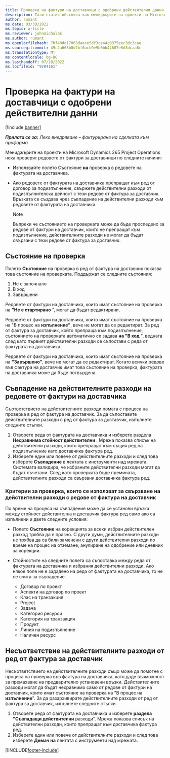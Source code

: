 ```yaml
---
title: Проверка на фактури на доставчици с одобрени действителни данни
description: Тази статия обяснява как мениджърите на проекти на Microsoft Dynamics 365 Project Operations нека проверяват фактурите на доставчици с действителните данни, които са били одобрени като изпълнители, са извършвали работа и записани време, както и разходите и материалите, които са били използвани от членовете на екипа на проекта.
author: rumant
ms.date: 03/30/2022
ms.topic: article
ms.reviewer: johnmichalak
ms.author: rumant
ms.openlocfilehash: 7bf48dd17063daece5df3ce44c0375eec3dc3cae
ms.sourcegitcommit: 49c2a668b8d7bf0acb9e9b0bb44687e6d3dcaa8c
ms.translationtype: MT
ms.contentlocale: bg-BG
ms.lasthandoff: 07/28/2022
ms.locfileid: "9204161"
---
```

# <a name="verification-of-vendor-invoices-with-approved-actuals"></a>Проверка на фактури на доставчици с одобрени действителни данни

[!include [banner](../../includes/dataverse-preview.md)]

_**Прилага се за:** Леко внедряване – фактуриране на сделката към проформа_

Мениджърите на проекти на Microsoft Dynamics 365 Project Operations нека проверят редовете от фактури за доставчици по следните начини:

- Използвайте полето Състояние **на** проверка в редовете на фактурата на доставчика.
- Ако редовете от фактурата на доставчика препращат към ред от договор за подизпълнение, свържете действителни разходи от подизпълнителска дейност с тези редове от фактура за доставчик. Връзката се създава чрез съвпадение на действителни разходи към редовете от фактурата на доставчика.

    > [!NOTE]
    > Въпреки че състоянието на проверката може да бъде проследено за редове от фактури на доставчик, които не препращат към подизпълнение, действителните разходи не могат да бъдат свързани с тези редове от фактура за доставчик.

## <a name="verification-status"></a>Състояние на проверка

Полето **Състояние** на проверка в ред от фактура на доставчик показва това състояние на проверката. Поддържат се следните състояния:

1. Не е започнало
2. В ход
3. Завършени

Редовете от фактури на доставчика, които имат състояние на проверка на **"Не е стартирано** ", могат да бъдат редактирани.

Редовете от фактури на доставчика, които имат състояние на проверка на "В процес на **изпълнение"**, вече не могат да се редактират. За ред от фактура за доставчик, който препраща към подизпълнение, състоянието на проверката автоматично се задава **на "В ход** ", веднага след като първият действителни разходи се съпостави с реда от фактурата на доставчика.

Редовете от фактури на доставчика, които имат състояние на проверка на **"Завършено"**, вече не могат да се редактират. Когато всички редове във фактура на доставчик имат това състояние на проверка, фактурата на доставчика може да бъде потвърдена.

## <a name="match-cost-actuals-to-vendor-invoice-lines"></a>Съвпадение на действителните разходи на редовете от фактури на доставчика

Съответствието на действителните разходи помага с процеса на проверка в ред от фактура на доставчик. За да съпоставите действителните разходи с ред от фактура за доставчик, изпълнете следните стъпки.

1. Отворете реда от фактурата на доставчика и изберете раздела **Несравнима стойност действителни** . Мрежа показва списък на действителни разходи, които препращат към същия ред на подизпълнение като доставчика фактура ред.
2. Изберете един или повече от действителните разходи и след това изберете **Съвпадение** в лентата с инструменти над мрежата. Системата валидира, че избраните действителни разходи могат да бъдат съчетани. След като проверката бъде премината, действителните разходи са свързани доставчика фактура ред.

### <a name="validation-criteria-that-are-used-to-link-cost-actuals-to-vendor-invoice-lines"></a>Критерии за проверка, които се използват за свързване на действителни разходи с редове от фактура на доставчик

По време на процеса на съвпадение може да се установи връзка между стойност действителна и доставчик фактура ред само ако са изпълнени и двете следните условия:

- Полето **Състояние** на корекцията за всеки избран действителен разход трябва да е празно. С други думи, действителните разходи не трябва да са били заменени с други действителни разходи по време на процес на отземане, анулиране на одобрение или дневник за корекции.
- Стойностите на следните полета са съпоставка между реда от фактурата на доставчика и избрания действителни разходи. Ако някое поле не е зададено на реда от фактурата на доставчика, то не се счита за съвпадение.

    - Договор по проект
    - Аспекти на договор по проект
    - Клас на транзакция
    - Project
    - Задача
    - Категория ресурси
    - Категория на транзакция
    - Продукт
    - Линия на подизпълнение
    - Наличен ресурс

## <a name="unmatch-cost-actuals-from-a-vendor-invoice-line"></a>Несъответствие на действителните разходи от ред от фактура за доставчик

Несъответствието на действителните разходи също може да помогне с процеса на проверка във фактура на доставчика, като даде възможност за премахване на предварително установени връзки. Действителните разходи могат да бъдат несравнимо само от редове от фактури на доставчик, които имат състояние на проверка на "В процес на **изпълнение**". За да разархивирате действителните разходи от ред от фактура за доставчик, изпълнете следните стъпки.

1. Отворете реда от фактурата на доставчика и изберете **раздела "Съвпадащи действителни** разходи". Мрежа показва списък на действителни разходи, които препращат към доставчика фактура ред.
2. Изберете един или повече от действителните разходи и след това изберете **Демач на** лентата с инструменти над мрежата.

[!INCLUDE[footer-include](../../includes/footer-banner.md)]
